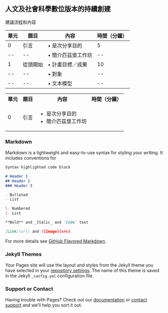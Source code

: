 ## 人文及社會科學數位版本的持續創建

建議流程和內容

單元 | 題目 | 內容 | 時間（分鐘） 
---- | ---- | --- | -----------
 0 | 引言 | • 是次分享目的  | 5 
 -- | -- | •	簡介匹茲堡工作坊  | -- 
 1 | 從頭開始 | •	計畫目標／成果  | 10
 -- | --  | •	對象  | --
 -- | --  | •	文本模型  | --

<table>
  <tr>
    <th> 單元 </th>
    <th> 題目 </th>
    <th> 內容 </th>
    <th> 時間（分鐘） </th>
  </tr>
  <tr>
    <td> 0 </td>
    <td> 引言 </td>
    <td> <ul><li>是次分享目的</li><li>簡介匹茲堡工作坊</li></ul> </td>
    <td>  </td>
  </tr>
</table>




### Markdown

Markdown is a lightweight and easy-to-use syntax for styling your writing. It includes conventions for

```markdown
Syntax highlighted code block

# Header 1
## Header 2
### Header 3

- Bulleted
- List

1. Numbered
2. List

**Bold** and _Italic_ and `Code` text

[Link](url) and ![Image](src)
```

For more details see [GitHub Flavored Markdown](https://guides.github.com/features/mastering-markdown/).

### Jekyll Themes

Your Pages site will use the layout and styles from the Jekyll theme you have selected in your [repository settings](https://github.com/mysheepb/digital-edition-2017-sharing/settings). The name of this theme is saved in the Jekyll `_config.yml` configuration file.

### Support or Contact

Having trouble with Pages? Check out our [documentation](https://help.github.com/categories/github-pages-basics/) or [contact support](https://github.com/contact) and we’ll help you sort it out.
